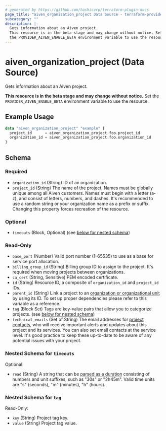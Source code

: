 ```yaml
---
# generated by https://github.com/hashicorp/terraform-plugin-docs
page_title: "aiven_organization_project Data Source - terraform-provider-aiven"
subcategory: ""
description: |-
  Gets information about an Aiven project.
  This resource is in the beta stage and may change without notice. Set
  the PROVIDER_AIVEN_ENABLE_BETA environment variable to use the resource.
---
```


# aiven_organization_project (Data Source)

Gets information about an Aiven project.

**This resource is in the beta stage and may change without notice.** Set
the `PROVIDER_AIVEN_ENABLE_BETA` environment variable to use the resource.

## Example Usage

```terraform
data "aiven_organization_project" "example" {
  project_id      = aiven_organization_project.foo.project_id
  organization_id = aiven_organization_project.foo.organization_id
}
```

<!-- schema generated by tfplugindocs -->
## Schema

### Required

- `organization_id` (String) ID of an organization.
- `project_id` (String) The name of the project. Names must be globally unique among all Aiven customers. Names must begin with a letter (a-z), and consist of letters, numbers, and dashes. It's recommended to use a random string or your organization name as a prefix or suffix. Changing this property forces recreation of the resource.

### Optional

- `timeouts` (Block, Optional) (see [below for nested schema](#nestedblock--timeouts))

### Read-Only

- `base_port` (Number) Valid port number (1-65535) to use as a base for service port allocation.
- `billing_group_id` (String) Billing group ID to assign to the project. It's required when moving projects between organizations.
- `ca_cert` (String, Sensitive) PEM encoded certificate.
- `id` (String) Resource ID, a composite of `organization_id` and `project_id` IDs.
- `parent_id` (String) Link a project to an [organization or organizational unit](https://aiven.io/docs/platform/concepts/orgs-units-projects) by using its ID. To set up proper dependencies please refer to this variable as a reference.
- `tag` (Block Set) Tags are key-value pairs that allow you to categorize projects. (see [below for nested schema](#nestedblock--tag))
- `technical_emails` (Set of String) The email addresses for [project contacts](https://aiven.io/docs/platform/howto/technical-emails), who will receive important alerts and updates about this project and its services. You can also set email contacts at the service level. It's good practice to keep these up-to-date to be aware of any potential issues with your project.

<a id="nestedblock--timeouts"></a>
### Nested Schema for `timeouts`

Optional:

- `read` (String) A string that can be [parsed as a duration](https://pkg.go.dev/time#ParseDuration) consisting of numbers and unit suffixes, such as "30s" or "2h45m". Valid time units are "s" (seconds), "m" (minutes), "h" (hours).


<a id="nestedblock--tag"></a>
### Nested Schema for `tag`

Read-Only:

- `key` (String) Project tag key.
- `value` (String) Project tag value.
